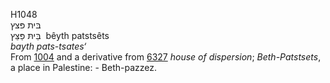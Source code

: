 H1048  
בּית פּצּץ  
בֵּיתּ פַּצֵּץ ‎ bêyth patstsêts  
*bayth* *pats-tsates‘*  
From [1004](h1004) and a derivative from [6327](h6327) *house* *of*
*dispersion*; *Beth-Patstsets*, a place in Palestine: - Beth-pazzez.  
